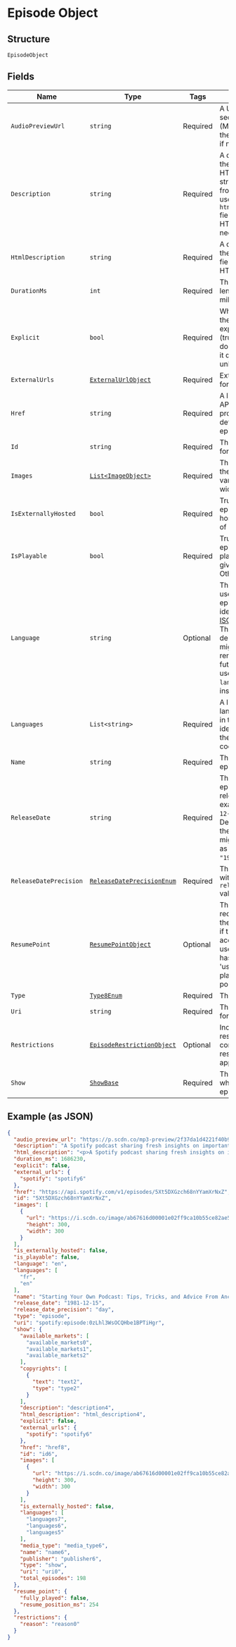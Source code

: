 
# Episode Object

## Structure

`EpisodeObject`

## Fields

| Name | Type | Tags | Description |
|  --- | --- | --- | --- |
| `AudioPreviewUrl` | `string` | Required | A URL to a 30 second preview (MP3 format) of the episode. `null` if not available. |
| `Description` | `string` | Required | A description of the episode. HTML tags are stripped away from this field, use `html_description` field in case HTML tags are needed. |
| `HtmlDescription` | `string` | Required | A description of the episode. This field may contain HTML tags. |
| `DurationMs` | `int` | Required | The episode length in milliseconds. |
| `Explicit` | `bool` | Required | Whether or not the episode has explicit content (true = yes it does; false = no it does not OR unknown). |
| `ExternalUrls` | [`ExternalUrlObject`](../../doc/models/external-url-object.md) | Required | External URLs for this episode. |
| `Href` | `string` | Required | A link to the Web API endpoint providing full details of the episode. |
| `Id` | `string` | Required | The [Spotify ID](/documentation/web-api/concepts/spotify-uris-ids) for the episode. |
| `Images` | [`List<ImageObject>`](../../doc/models/image-object.md) | Required | The cover art for the episode in various sizes, widest first. |
| `IsExternallyHosted` | `bool` | Required | True if the episode is hosted outside of Spotify's CDN. |
| `IsPlayable` | `bool` | Required | True if the episode is playable in the given market. Otherwise false. |
| `Language` | `string` | Optional | The language used in the episode, identified by a [ISO 639](https://en.wikipedia.org/wiki/ISO_639) code. This field is deprecated and might be removed in the future. Please use the `languages` field instead. |
| `Languages` | `List<string>` | Required | A list of the languages used in the episode, identified by their [ISO 639-1](https://en.wikipedia.org/wiki/ISO_639) code. |
| `Name` | `string` | Required | The name of the episode. |
| `ReleaseDate` | `string` | Required | The date the episode was first released, for example `"1981-12-15"`. Depending on the precision, it might be shown as `"1981"` or `"1981-12"`. |
| `ReleaseDatePrecision` | [`ReleaseDatePrecisionEnum`](../../doc/models/release-date-precision-enum.md) | Required | The precision with which `release_date` value is known. |
| `ResumePoint` | [`ResumePointObject`](../../doc/models/resume-point-object.md) | Optional | The user's most recent position in the episode. Set if the supplied access token is a user token and has the scope 'user-read-playback-position'. |
| `Type` | [`Type8Enum`](../../doc/models/type-8-enum.md) | Required | The object type. |
| `Uri` | `string` | Required | The [Spotify URI](/documentation/web-api/concepts/spotify-uris-ids) for the episode. |
| `Restrictions` | [`EpisodeRestrictionObject`](../../doc/models/episode-restriction-object.md) | Optional | Included in the response when a content restriction is applied. |
| `Show` | [`ShowBase`](../../doc/models/show-base.md) | Required | The show on which the episode belongs. |

## Example (as JSON)

```json
{
  "audio_preview_url": "https://p.scdn.co/mp3-preview/2f37da1d4221f40b9d1a98cd191f4d6f1646ad17",
  "description": "A Spotify podcast sharing fresh insights on important topics of the moment—in a way only Spotify can. You’ll hear from experts in the music, podcast and tech industries as we discover and uncover stories about our work and the world around us.\n",
  "html_description": "<p>A Spotify podcast sharing fresh insights on important topics of the moment—in a way only Spotify can. You’ll hear from experts in the music, podcast and tech industries as we discover and uncover stories about our work and the world around us.</p>\n",
  "duration_ms": 1686230,
  "explicit": false,
  "external_urls": {
    "spotify": "spotify6"
  },
  "href": "https://api.spotify.com/v1/episodes/5Xt5DXGzch68nYYamXrNxZ",
  "id": "5Xt5DXGzch68nYYamXrNxZ",
  "images": [
    {
      "url": "https://i.scdn.co/image/ab67616d00001e02ff9ca10b55ce82ae553c8228\n",
      "height": 300,
      "width": 300
    }
  ],
  "is_externally_hosted": false,
  "is_playable": false,
  "language": "en",
  "languages": [
    "fr",
    "en"
  ],
  "name": "Starting Your Own Podcast: Tips, Tricks, and Advice From Anchor Creators\n",
  "release_date": "1981-12-15",
  "release_date_precision": "day",
  "type": "episode",
  "uri": "spotify:episode:0zLhl3WsOCQHbe1BPTiHgr",
  "show": {
    "available_markets": [
      "available_markets0",
      "available_markets1",
      "available_markets2"
    ],
    "copyrights": [
      {
        "text": "text2",
        "type": "type2"
      }
    ],
    "description": "description4",
    "html_description": "html_description4",
    "explicit": false,
    "external_urls": {
      "spotify": "spotify6"
    },
    "href": "href8",
    "id": "id6",
    "images": [
      {
        "url": "https://i.scdn.co/image/ab67616d00001e02ff9ca10b55ce82ae553c8228\n",
        "height": 300,
        "width": 300
      }
    ],
    "is_externally_hosted": false,
    "languages": [
      "languages7",
      "languages6",
      "languages5"
    ],
    "media_type": "media_type6",
    "name": "name6",
    "publisher": "publisher6",
    "type": "show",
    "uri": "uri0",
    "total_episodes": 198
  },
  "resume_point": {
    "fully_played": false,
    "resume_position_ms": 254
  },
  "restrictions": {
    "reason": "reason0"
  }
}
```

